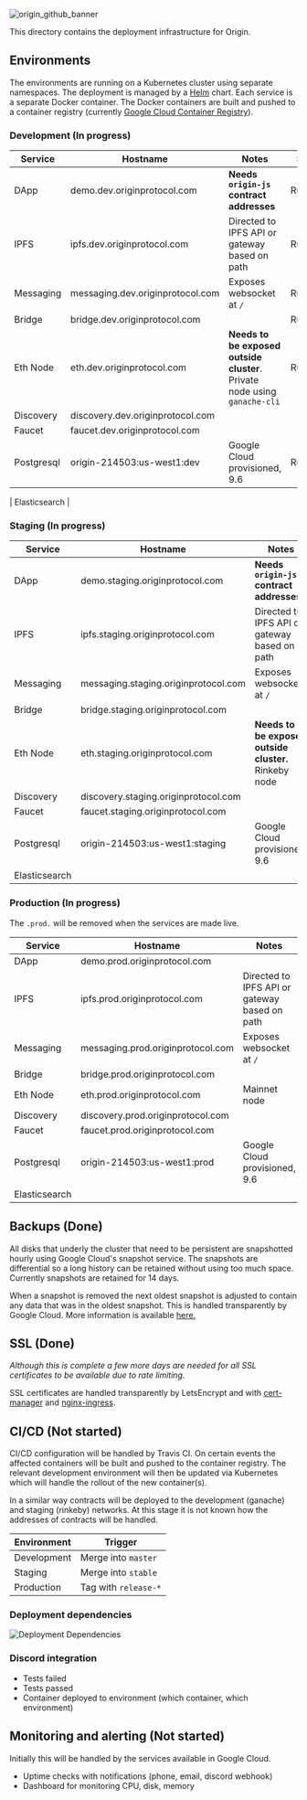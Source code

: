 ![origin_github_banner](https://user-images.githubusercontent.com/673455/37314301-f8db9a90-2618-11e8-8fee-b44f38febf38.png)

This directory contains the deployment infrastructure for Origin. 

## Environments

The environments are running on a Kubernetes cluster using separate namespaces. The deployment is managed by a [Helm](https://www.helm.sh/) chart. Each service is a separate Docker container. The Docker containers are built and pushed to a container registry (currently [Google Cloud Container Registry](https://cloud.google.com/container-registry/)).

### Development (In progress)

| Service | Hostname | Notes | State |
| ------- | -------- | ----- | ----- |
| DApp | demo.dev.originprotocol.com | **Needs `origin-js` contract addresses** | Running |
| IPFS | ipfs.dev.originprotocol.com | Directed to IPFS API or gateway based on path | Running |
| Messaging | messaging.dev.originprotocol.com | Exposes websocket at `/` | Running |
| Bridge | bridge.dev.originprotocol.com | | Running |
| Eth Node | eth.dev.originprotocol.com | **Needs to be exposed outside cluster**. Private node using `ganache-cli` | Running |
| Discovery | discovery.dev.originprotocol.com | |
| Faucet | faucet.dev.originprotocol.com | |
| Postgresql | origin-214503:us-west1:dev | Google Cloud provisioned, 9.6 | Running |
 
| Elasticsearch |
 
### Staging (In progress)

| Service | Hostname | Notes | State |
| ------- | -------- | ----- | ----- |
| DApp | demo.staging.originprotocol.com | **Needs `origin-js` contract addresses** | Running |
| IPFS | ipfs.staging.originprotocol.com | Directed to IPFS API or gateway based on path | Running |
| Messaging | messaging.staging.originprotocol.com | Exposes websocket at `/` | Running |
| Bridge | bridge.staging.originprotocol.com | | Running |
| Eth Node | eth.staging.originprotocol.com | **Needs to be exposed outside cluster.** Rinkeby node | Running |
| Discovery | discovery.staging.originprotocol.com | |
| Faucet | faucet.staging.originprotocol.com | |
| Postgresql | origin-214503:us-west1:staging | Google Cloud provisioned, 9.6 | Running |
| Elasticsearch |

### Production (In progress)

The `.prod.` will be removed when the services are made live.

| Service | Hostname | Notes | State |
| ------- | -------- | ----- | ----- |
| DApp | demo.prod.originprotocol.com | | |
| IPFS | ipfs.prod.originprotocol.com | Directed to IPFS API or gateway based on path | |
| Messaging | messaging.prod.originprotocol.com | Exposes websocket at `/` | |
| Bridge | bridge.prod.originprotocol.com |  | |
| Eth Node | eth.prod.originprotocol.com | Mainnet node | |
| Discovery | discovery.prod.originprotocol.com |  |
| Faucet | faucet.prod.originprotocol.com | |
| Postgresql | origin-214503:us-west1:prod | Google Cloud provisioned, 9.6 | Running |
| Elasticsearch |

## Backups (Done)

All disks that underly the cluster that need to be persistent are snapshotted hourly using Google Cloud's snapshot service. The snapshots are differential so a long history can be retained without using too much space. Currently snapshots are retained for 14 days.

When a snapshot is removed the next oldest snapshot is adjusted to contain any data that was in the oldest snapshot. This is handled transparently by Google Cloud. More information is available [here.](https://cloud.google.com/compute/docs/disks/create-snapshots)

## SSL (Done)

_Although this is complete a few more days are needed for all SSL certificates to be available due to rate limiting._

SSL certificates are handled transparently by LetsEncrypt and with [cert-manager](https://github.com/jetstack/cert-manager) and [nginx-ingress](https://github.com/helm/charts/tree/master/stable/nginx-ingress). 

## CI/CD (Not started)

CI/CD configuration will be handled by Travis CI. On certain events the affected containers will be built and pushed to the container registry. The relevant development environment will then be updated via Kubernetes which will handle the rollout of the new container(s).

In a similar way contracts will be deployed to the development (ganache) and staging (rinkeby) networks. At this stage it is not known how the addresses of contracts will be handled.

| Environment | Trigger |
| ----------- | ------- |
| Development | Merge into `master` |
| Staging | Merge into `stable` |
| Production | Tag with `release-*` |

### Deployment dependencies

![Deployment Dependencies](https://raw.githubusercontent.com/OriginProtocol/origin-box/tomlinton/helm/deployment/dependencies.svg?sanitize=true)

### Discord integration

* Tests failed
* Tests passed
* Container deployed to environment (which container, which environment)

## Monitoring and alerting (Not started)

Initially this will be handled by the services available in Google Cloud.

* Uptime checks with notifications (phone, email, discord webhook)
* Dashboard for monitoring CPU, disk, memory
